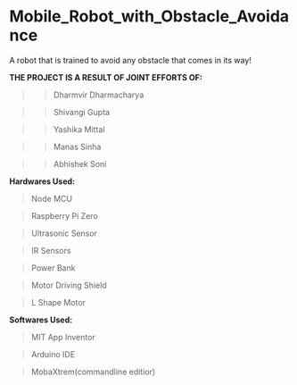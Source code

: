 # Mobile_Robot_with_Obstacle_Avoidance
A robot that is trained to avoid any obstacle that comes in its way!

**THE PROJECT IS A RESULT OF JOINT EFFORTS OF:**
>>Dharmvir Dharmacharya

>>Shivangi Gupta

>>Yashika Mittal

>>Manas Sinha

>>Abhishek Soni


**Hardwares Used:**

> Node MCU

> Raspberry Pi Zero

> Ultrasonic Sensor

> IR Sensors

> Power Bank

> Motor Driving Shield

> L Shape Motor

**Softwares Used:**

> MIT App Inventor

> Arduino IDE

> MobaXtrem(commandline editior)

